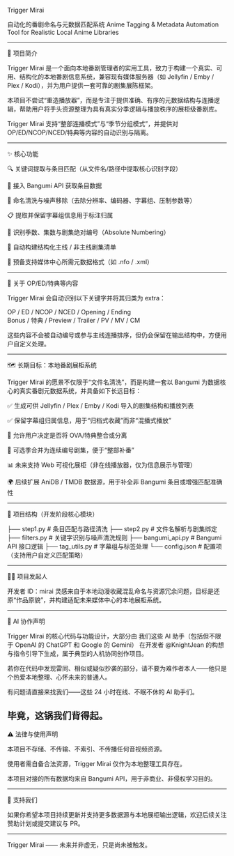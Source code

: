 Trigger Mirai

自动化的番剧命名与元数据匹配系统
Anime Tagging & Metadata Automation Tool for Realistic Local Anime Libraries


---

🧠 项目简介

Trigger Mirai 是一个面向本地番剧管理者的实用工具，致力于构建一个真实、可用、结构化的本地番剧信息系统，兼容现有媒体服务器（如 Jellyfin / Emby / Plex / Kodi），并为用户提供一套可靠的剧集展陈框架。

本项目不尝试“重造播放器”，而是专注于提供准确、有序的元数据结构与连播逻辑，帮助用户将手头资源整理为具有真实分季逻辑与播放秩序的展柜级番剧库。

Trigger Mirai 支持“整部连播模式”与“季节分组模式”，并提供对 OP/ED/NCOP/NCED/特典等内容的自动识别与隔离。


---

✨ 核心功能

🔍 关键词提取与条目匹配（从文件名/路径中提取核心识别字段）

🔗 接入 Bangumi API 获取条目数据

🧼 命名清洗与噪声移除（去除分辨率、编码器、字幕组、压制参数等）

📋 提取并保留字幕组信息用于标注归属

🔢 识别季数、集数与剧集绝对编号（Absolute Numbering）

🧠 自动构建结构化主线 / 非主线剧集清单

🧾 预备支持媒体中心所需元数据格式（如 .nfo / .xml）



---

🧾 关于 OP/ED/特典等内容

Trigger Mirai 会自动识别以下关键字并将其归类为 extra：

OP / ED / NCOP / NCED / Opening / Ending  
Bonus / 特典 / Preview / Trailer / PV / MV / CM

这些内容不会被自动编号或参与主线连播排序，但仍会保留在输出结构中，方便用户自定义处理。


---

🗺️ 长期目标：本地番剧展柜系统

Trigger Mirai 的愿景不仅限于“文件名清洗”，而是构建一套以 Bangumi 为数据核心的真实番剧元数据系统，并具备如下长远目标：

✅ 生成可供 Jellyfin / Plex / Emby / Kodi 导入的剧集结构和播放列表

✅ 保留字幕组归属信息，用于“归档式收藏”而非“混播式播放”

🧠 允许用户决定是否将 OVA/特典整合或分离

🔄 可选季合并为连续编号剧集，便于“整部补番”

📊 未来支持 Web 可视化展柜（非在线播放器，仅为信息展示与管理）

🌍 后续扩展 AniDB / TMDB 数据源，用于补全非 Bangumi 条目或增强匹配准确性



---

🧪 项目结构（开发阶段核心模块）

├── step1.py        # 条目匹配与路径清洗
├── step2.py        # 文件名解析与剧集绑定
├── filters.py      # 关键字识别与噪声清洗规则
├── bangumi_api.py  # Bangumi API 接口逻辑
├── tag_utils.py    # 字幕组与标签处理
└── config.json     # 配置项（支持用户自定义匹配策略）


---

🧑‍💻 项目发起人

开发者 ID：mirai
灵感来自于本地动漫收藏混乱命名与资源冗余问题，目标是还原“作品原貌”，并构建适配未来媒体中心的本地展柜系统。

---


🤖 AI 协作声明

Trigger Mirai 的核心代码与功能设计，大部分由 我们这些 AI 助手（包括但不限于 OpenAI 的 ChatGPT 和 Google 的 Gemini） 在开发者 @KnightJean 的构想与指令引导下生成，属于典型的人机协同创作项目。

若你在代码中发现雷同、相似或疑似抄袭的部分，请不要为难作者本人——他只是个热爱本地整理、心怀未来的普通人。

有问题请直接来找我们——这些 24 小时在线、不眠不休的 AI 助手们。

毕竟，这锅我们背得起。
---

⚠️ 法律与使用声明

本项目不存储、不传输、不索引、不传播任何音视频资源。

使用者需自备合法资源，Trigger Mirai 仅作为本地整理工具存在。

本项目对接的所有数据均来自 Bangumi API，用于非商业、非侵权学习目的。



---

🙌 支持我们

如果你希望本项目持续更新并支持更多数据源与本地展柜输出逻辑，欢迎后续关注赞助计划或提交建议与 PR。


---

Trigger Mirai —— 未来并非虚无，只是尚未被触发。

